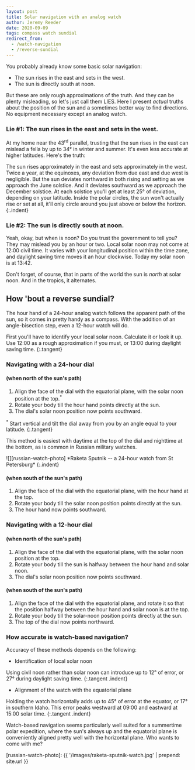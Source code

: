 ```yaml
---
layout: post
title: Solar navigation with an analog watch
author: Jeremy Reeder
date: 2020-09-09
tags: compass watch sundial
redirect_from:
  - /watch-navigation
  - /reverse-sundial
---
```


You probably already know some basic solar navigation:
- The sun rises in the east and sets in the west.
- The sun is directly south at noon.

But these are only rough approximations of the truth. And they can be plenty
misleading, so let's just call them LIES. Here I present _actual_ truths about
the position of the sun and a sometimes better way to find directions. No
equipment necessary except an analog watch.

### Lie #1: The sun rises in the east and sets in the west.

At my home near the 43<sup>rd</sup> parallel, trusting that the sun rises in
the east can mislead a fella by up to 34° in winter and summer. It's even less
accurate at higher latitudes. Here's the truth:

The sun rises approximately in the east and sets approximately in the west.
Twice a year, at the equinoxes, any deviation from due east and due west is
negligible.  But the sun deviates northward in both rising and setting as we
approach the June solstice.  And it deviates southward as we approach the
December solstice.  At each solstice you'll get at least 25° of deviation,
depending on your latitude.  Inside the polar circles, the sun won't actually
rise or set at all, it'll only circle around you just above or below the
horizon.
{:.indent}

### Lie #2: The sun is directly south at noon.

Yeah, okay, but when is noon? Do you trust the government to tell you? They may
mislead you by an hour or two. Local solar noon may not come at 12:00 civil
time. It varies with your longitudinal position within the time zone, and
daylight saving time moves it an hour clockwise. Today my solar noon is at
13:42.

Don't forget, of course, that in parts of the world the sun is _north_ at solar
noon. And in the tropics, it alternates.

## How 'bout a reverse sundial?

The hour hand of a 24-hour analog watch follows the apparent path of the sun,
so it comes in pretty handy as a compass. With the addition of an
angle-bisection step, even a 12-hour watch will do.

First you'll have to identify your local solar noon. Calculate it or look it
up. Use 12:00 as a rough approximation if you must, or 13:00 during daylight
saving time.
{:.tangent}


### Navigating with a 24-hour dial

#### (when north of the sun's path)
1. Align the face of the dial with the equatorial plane, with the solar noon position at the top.<sup>*</sup>
2. Rotate your body till the hour hand points directly at the sun.
3. The dial's solar noon position now points southward.

<sup>*</sup> Start vertical and tilt the dial away from you by an angle equal to your latitude.
{:.tangent}

This method is easiest with daytime at the top of the dial and nighttime at the bottom, as is common in Russian military watches.

<div class="gallery" markdown="1">
![][russian-watch-photo]
*Raketa Sputnik -- a 24-hour watch from St Petersburg*
{:.indent}
</div>

#### (when south of the sun's path)
1. Align the face of the dial with the equatorial plane, with the hour hand at the top.
2. Rotate your body till the solar noon position points directly at the sun.
3. The hour hand now points southward.

### Navigating with a 12-hour dial

#### (when north of the sun's path)
1. Align the face of the dial with the equatorial plane, with the solar noon position at the top.
2. Rotate your body till the sun is halfway between the hour hand and solar noon.
3. The dial's solar noon position now points southward.

#### (when south of the sun's path)
1. Align the face of the dial with the equatorial plane, and rotate it so that the position halfway between the hour hand and solar noon is at the top.
2. Rotate your body till the solar-noon position points directly at the sun.
3. The top of the dial now points northward.

### How accurate is watch-based navigation?

Accuracy of these methods depends on the following:

- Identification of local solar noon

Using civil noon rather than solar noon can introduce up to 12° of error, or 27°
during daylight saving time.
{:.tangent .indent}

- Alignment of the watch with the equatorial plane

Holding the watch horizontally adds up to 45° of error at the equator, or 17°
in southern Idaho. This error peaks westward at 09:00 and eastward at 15:00
solar time.
{:.tangent .indent}

Watch-based navigation seems particularly well suited for a summertime polar
expedition, where the sun's always up and the equatorial plane is conveniently
aligned pretty well with the horizontal plane. Who wants to come with me?


[russian-watch-photo]: {{ '/images/raketa-sputnik-watch.jpg' | prepend: site.url }}
